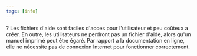 ```yaml
---
tags: [info]
---
```


?
Les fichiers d'aide sont faciles d'acces pour l'utilisateur et peu coûteux a créer.
En outre, les utilisateurs ne perdront pas un fichier d'aide, alors qu'un manuel imprimé peut être égaré.
Par rapport a la documentation en ligne, elle ne nécessite pas de connexion Internet pour fonctionner correctement.